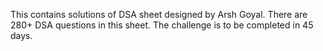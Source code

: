 This contains solutions of DSA sheet designed by Arsh Goyal. There are 280+ DSA questions in this sheet. The challenge is to be completed in 45 days.
